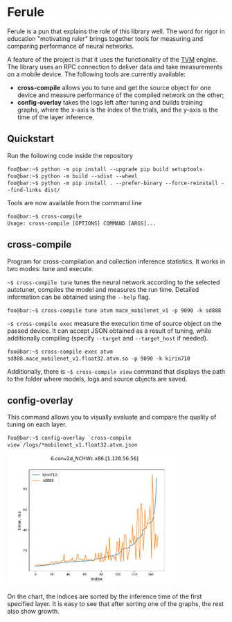 # Ferule
Ferule is a pun that explains the role of this library well. The word for rigor in education "motivating ruler" brings together tools for measuring and comparing performance of neural networks.

A feature of the project is that it uses the functionality of the [TVM](https://github.com/apache/tvm) engine. The library uses an RPC connection to deliver data and take measurements on a mobile device. The following tools are currently available:
* **cross-compile** allows you to tune and get the source object for one device and measure performance of the compiled network on the other;
* **config-overlay** takes the logs left after tuning and builds training graphs, where the x-axis is the index of the trials, and the y-axis is the time of the layer inference.

## Quickstart
Run the following code inside the repository
```console
foo@bar:~$ python -m pip install --upgrade pip build setuptools
foo@bar:~$ python -m build --sdist --wheel
foo@bar:~$ python -m pip install . --prefer-binary --force-reinstall --find-links dist/
```
Tools are now available from the command line
```console
foo@bar:~$ cross-compile
Usage: cross-compile [OPTIONS] COMMAND [ARGS]...
```

## cross-compile
Program for cross-compilation and collection inference statistics. It works in two modes: tune and execute. 

`~$ cross-compile tune` tunes the neural network according to the selected autotuner, compiles the model and measures the run time. Detailed information can be obtained using the `--help` flag.
```console
foo@bar:~$ cross-compile tune atvm mace_mobilenet_v1 -p 9090 -k sd888
```
`~$ cross-compile exec` measure the execution time of source object on the passed device. It can accept JSON obtained as a result of tuning, while additionally compiling 
(specify `--target` and `--target_host` if needed).
```console
foo@bar:~$ cross-compile exec atvm sd888.mace_mobilenet_v1.float32.atvm.so -p 9090 -k kirin710
```
Additionally, there is `~$ cross-compile view` command that displays the path to the folder where models, logs and source objects are saved.

## config-overlay
This command allows you to visually evaluate and compare the quality of tuning on each layer.
```console
foo@bar:~$ config-overlay `cross-compile view`/logs/*mobilenet_v1.float32.atvm.json
```
<img src="img/6.conv2d_NCHWc.x86.%5B1%2C128%2C56%2C56%5D.png" alt="output" width="80%" class="center"/>

On the chart, the indices are sorted by the inference time of the first specified layer. It is easy to see that after sorting one of the graphs, the rest also show growth.